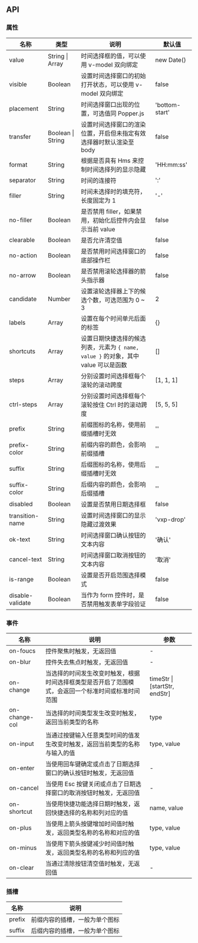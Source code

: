 ## API

### 属性

| 名称             | 类型              | 说明                                                                               | 默认值         |
| ---------------- | ----------------- | ---------------------------------------------------------------------------------- | -------------- |
| value            | String \| Array   | 时间选择框的值，可以使用 v-model 双向绑定                                          | new Date()     |
| visible          | Boolean           | 设置时间选择窗口的初始打开状态，可以使用 v-model 双向绑定                          | false          |
| placement        | String            | 时间选择窗口出现的位置，可选值同 Popper.js                                         | 'bottom-start' |
| transfer         | Boolean \| String | 设置时间选择窗口的渲染位置，开启但未指定有效选择器时默认渲染至 body                | false          |
| format           | String            | 根据是否具有 Hms 来控制时间选择列的显示隐藏                                        | 'HH:mm:ss'     |
| separator        | String            | 时间的连接符                                                                       | ':'            |
| filler           | String            | 时间未选择时的填充符，长度固定为 1                                                 | '-'            |
| no-filler        | Boolean           | 是否禁用 filler，如果禁用，初始化后控件内会显示当前 value                          | false          |
| clearable        | Boolean           | 是否允许清空值                                                                     | false          |
| no-action        | Boolean           | 是否禁用时间选择窗口的底部操作栏                                                   | false          |
| no-arrow         | Boolean           | 是否禁用滚轮选择器的箭头指示器                                                     | false          |
| candidate        | Number            | 设置滚轮选择器上下的候选个数，可选范围为 0 ~ 3                                     | 2              |
| labels           | Array             | 设置在每个时间单元后面的标签                                                       | {}             |
| shortcuts        | Array             | 设置日期快捷选择的候选列表，元素为 `{ name, value }` 的对象，其中 value 可以是函数 | []             |
| steps            | Array             | 分别设置时间选择框每个滚轮的滚动跨度                                               | [1, 1, 1]      |
| ctrl-steps       | Array             | 分别设置时间选择框每个滚轮按住 Ctrl 时的滚动跨度                                   | [5, 5, 5]      |
| prefix           | String            | 前缀图标的名称，使用前缀插槽时无效                                                 | ''             |
| prefix-color     | String            | 前缀内容的颜色，会影响前缀插槽                                                     | ''             |
| suffix           | String            | 后缀图标的名称，使用后缀插槽时无效                                                 | ''             |
| suffix-color     | String            | 后缀内容的颜色，会影响后缀插槽                                                     | ''             |
| disabled         | Boolean           | 设置是否禁用日期选择框                                                             | false          |
| transition-name  | String            | 设置时间选择窗口的显示隐藏过渡效果                                                 | 'vxp-drop'     |
| ok-text          | String            | 时间选择窗口确认按钮的文本内容                                                     | '确认'         |
| cancel-text      | String            | 时间选择窗口取消按钮的文本内容                                                     | '取消'         |
| is-range         | Boolean           | 设置是否开启范围选择模式                                                           | false          |
| disable-validate | Boolean           | 当作为 form 控件时，是否禁用触发表单字段验证                                       | false          |

### 事件

| 名称          | 说明                                                                                               | 参数                          |
| ------------- | -------------------------------------------------------------------------------------------------- | ----------------------------- |
| on-foucs      | 控件聚焦时触发，无返回值                                                                           | -                             |
| on-blur       | 控件失去焦点时触发，无返回值                                                                       | -                             |
| on-change     | 当选择的时间发生改变时触发，根据时间选择框类型是否开启了范围模式，会返回一个标准时间或标准时间范围 | timeStr \| [startStr, endStr] |
| on-change-col | 当选择的时间类型发生改变时触发，返回当前类型的名称                                                 | type                          |
| on-input      | 当通过按键输入任意类型时间的值发生改变时触发，返回当前类型的名称与输入的值                         | type, value                   |
| on-enter      | 当使用回车键确定或点击了日期选择窗口的确认按钮时触发，无返回值                                     | -                             |
| on-cancel     | 当使用 Esc 按键关闭或点击了日期选择窗口的取消按钮时触发，无返回值                                  | -                             |
| on-shortcut   | 当使用快捷功能选择日期时触发，返回快捷选择的名称和列对应的值                                       | name, value                   |
| on-plus       | 当使用上箭头按键增加时间值时触发，返回类型名称的名称和对应的值                                     | type, value                   |
| on-minus      | 当使用下箭头按键减少时间值时触发，返回类型名称的名称和列应的值                                     | type, value                   |
| on-clear      | 当通过清除按钮清空值时触发，无返回值                                                               | -                             |

### 插槽

| 名称   | 说明                           |
| ------ | ------------------------------ |
| prefix | 前缀内容的插槽，一般为单个图标 |
| suffix | 后缀内容的插槽，一般为单个图标 |

